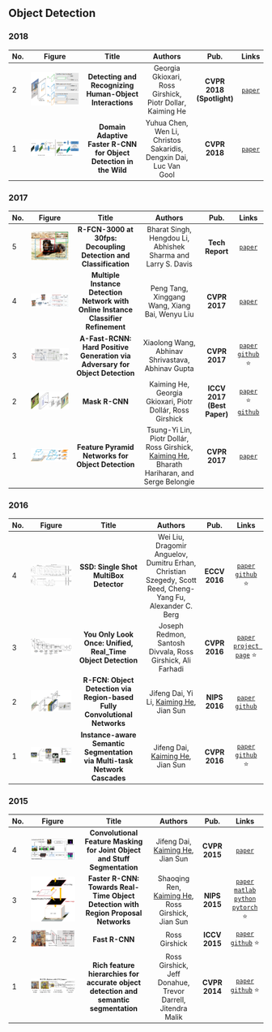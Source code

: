 ## Object Detection
### 2018
|No.   |Figure   |Title   |Authors  |Pub.  |Links|
|-----|:-----:|:-----:|:-----:|:-----:|:---:|
|2|![Human-Object-Interactions](data/Human-Object-Interactions.png)|__Detecting and Recognizing Human-Object Interactions__|Georgia Gkioxari, Ross Girshick, Piotr Dollar, Kaiming He|__CVPR 2018 (Spotlight)__|[`paper`](https://arxiv.org/abs/1704.07333v3)|
|1|![DA-Faster-R-CNN](data/DA-Faster-R-CNN.png)|__Domain Adaptive Faster R-CNN for Object Detection in the Wild__|Yuhua Chen, Wen Li, Christos Sakaridis, Dengxin Dai, Luc Van Gool|__CVPR 2018__|[`paper`](https://arxiv.org/abs/1803.03243v1)|

### 2017
|No.   |Figure   |Title   |Authors  |Pub.  |Links|
|-----|:-----:|:-----:|:-----:|:-----:|:---:|
|5|![R-FCN-3000](data/R-FCN-3000.png)|__R-FCN-3000 at 30fps: Decoupling Detection and Classification__|Bharat Singh, Hengdou Li, Abhishek Sharma and Larry S. Davis|__Tech Report__|[`paper`](https://arxiv.org/abs/1712.01802)|
|4|![MIDN](data/MIDN.png)|__Multiple Instance Detection Network with Online Instance Classifier Refinement__|Peng Tang, Xinggang Wang, Xiang Bai, Wenyu Liu|__CVPR 2017__|[`paper`](https://arxiv.org/abs/1704.00138)|
|3|![A-Fast-R-CNN](data/A-Fast-R-CNN.png)|__A-Fast-RCNN: Hard Positive Generation via Adversary for Object Detection__|Xiaolong Wang, Abhinav Shrivastava, Abhinav Gupta|__CVPR 2017__|[`paper`](https://arxiv.org/abs/1704.03414)  [`github`](https://github.com/xiaolonw/adversarial-frcnn) :star:|
|2|![Mask-R-CNN](data/Mask-R-CNN.png)|__Mask R-CNN__|Kaiming He, Georgia Gkioxari, Piotr Dollár, Ross Girshick|__ICCV 2017 (Best Paper)__|[`paper`](https://arxiv.org/abs/1703.06870) :star: [`github`](https://github.com/facebookresearch/Detectron)|
|1|![FPN](data/FPN.png)|__Feature Pyramid Networks for Object Detection__|Tsung-Yi Lin, Piotr Dollár, Ross Girshick, [Kaiming He](http://kaiminghe.com/), Bharath Hariharan, and Serge Belongie|__CVPR 2017__|[`paper`](https://arxiv.org/pdf/1612.03144.pdf)|

### 2016
|No.   |Figure   |Title   |Authors  |Pub.  |Links|
|-----|:-----:|:-----:|:-----:|:-----:|:---:|
|4|![SSD](data/SSD.png)|__SSD: Single Shot MultiBox Detector__|Wei Liu, Dragomir Anguelov, Dumitru Erhan, Christian Szegedy, Scott Reed, Cheng-Yang Fu, Alexander C. Berg|__ECCV 2016__|[`paper`](https://arxiv.org/abs/1512.02325) [`github`]( https://github.com/weiliu89/caffe/tree/ssd) :star:|
|3|![YOLO](data/YOLO.png)|__You Only Look Once: Unified, Real_Time Object Detection__|Joseph Redmon, Santosh Divvala, Ross Girshick, Ali Farhadi|__CVPR 2016__|[`paper`](https://arxiv.org/abs/1506.02640) [`project page`](http://pjreddie.com/yolo) :star:|
|2|![Region-FCN](data/Region-FCN.png)|__R-FCN: Object Detection via Region-based Fully Convolutional Networks__|Jifeng Dai, Yi Li, [Kaiming He](http://kaiminghe.com/), Jian Sun|__NIPS 2016__|[`paper`](https://arxiv.org/abs/1605.06409) [`github`](https://github.com/daijifeng001/R-FCN)|
|1|![MNC](data/MNC.png)|__Instance-aware Semantic Segmentation via Multi-task Network Cascades__|Jifeng Dai, [Kaiming He](http://kaiminghe.com/), Jian Sun|__CVPR 2016__|[`paper`](http://www.cv-foundation.org/openaccess/content_cvpr_2016/papers/Dai_Instance-Aware_Semantic_Segmentation_CVPR_2016_paper.pdf) [`github`](https://github.com/daijifeng001/MNC) :star:|

### 2015
|No.   |Figure   |Title   |Authors  |Pub.  |Links|
|-----|:-----:|:-----:|:-----:|:-----:|:---:|
|4|![CFM](data/CFM.png)|__Convolutional Feature Masking for Joint Object and Stuff Segmentation__|Jifeng Dai, [Kaiming He](http://kaiminghe.com/), Jian Sun|__CVPR 2015__|[`paper`](http://www.cv-foundation.org/openaccess/content_cvpr_2015/papers/Dai_Convolutional_Feature_Masking_2015_CVPR_paper.pdf)|
|3|![Faster-R-CNN](data/Faster-R-CNN.png)|__Faster R-CNN: Towards Real-Time Object Detection with Region Proposal Networks__|Shaoqing Ren, [Kaiming He](http://kaiminghe.com/), Ross Girshick, Jian Sun|__NIPS 2015__|[`paper`](http://papers.nips.cc/paper/5638-faster-r-cnn-towards-real-time-object-detection-with-region-proposal-networks.pdf) [`matlab`](https://github.com/ShaoqingRen/faster_rcnn) [`python`](https://github.com/rbgirshick/py-faster-rcnn) [`pytorch`](https://github.com/longcw/faster_rcnn_pytorch) :star:|
|2|![Fast-R-CNN](data/Fast-R-CNN.png)|__Fast R-CNN__|Ross Girshick|__ICCV 2015__|[`paper`](http://www.cv-foundation.org/openaccess/content_iccv_2015/papers/Girshick_Fast_R-CNN_ICCV_2015_paper.pdf) [`github`](https://github.com/rbgirshick/fast-rcnn) :star:|
|1|![R-CNN](data/R-CNN.png)|__Rich feature hierarchies for accurate object detection and semantic segmentation__|Ross Girshick, Jeff Donahue, Trevor Darrell, Jitendra Malik|__CVPR 2014__|[`paper`](http://www.cv-foundation.org/openaccess/content_cvpr_2014/papers/Girshick_Rich_Feature_Hierarchies_2014_CVPR_paper.pdf) [`github`](https://github.com/rbgirshick/rcnn) :star:|